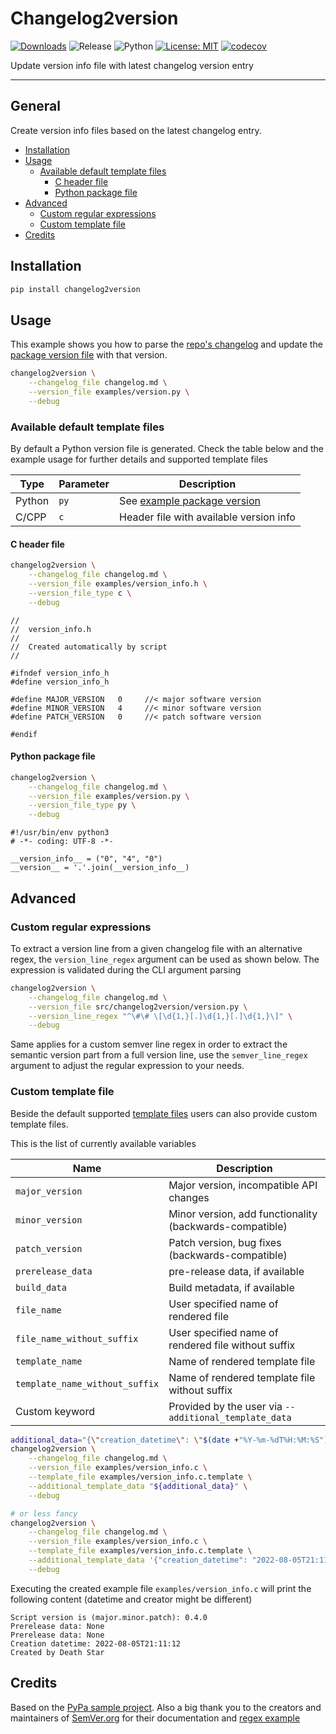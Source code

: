 # Changelog2version

[![Downloads](https://pepy.tech/badge/changelog2version)](https://pepy.tech/project/changelog2version)
![Release](https://img.shields.io/github/v/release/brainelectronics/changelog2version?include_prereleases&color=success)
![Python](https://img.shields.io/badge/python3-Ok-green.svg)
[![License: MIT](https://img.shields.io/badge/License-MIT-yellow.svg)](https://opensource.org/licenses/MIT)
[![codecov](https://codecov.io/github/brainelectronics/changelog2version/branch/main/graph/badge.svg)](https://app.codecov.io/github/brainelectronics/changelog2version)

Update version info file with latest changelog version entry

---------------

## General

Create version info files based on the latest changelog entry.

<!-- MarkdownTOC -->

- [Installation](#installation)
- [Usage](#usage)
    - [Available default template files](#available-default-template-files)
        - [C header file](#c-header-file)
        - [Python package file](#python-package-file)
- [Advanced](#advanced)
    - [Custom regular expressions](#custom-regular-expressions)
    - [Custom template file](#custom-template-file)
- [Credits](#credits)

<!-- /MarkdownTOC -->


## Installation

```bash
pip install changelog2version
```

## Usage

This example shows you how to parse the [repo's changelog](changelog.md) and
update the [package version file][ref-package-version-file] with that
version.

```bash
changelog2version \
    --changelog_file changelog.md \
    --version_file examples/version.py \
    --debug
```

### Available default template files

By default a Python version file is generated. Check the table below and the
example usage for further details and supported template files

| Type   | Parameter | Description |
| ------ | --------- | ----------- |
| Python | `py`      | See [example package version][ref-package-version-file] |
| C/CPP  | `c`       | Header file with available version info |

#### C header file

```bash
changelog2version \
    --changelog_file changelog.md \
    --version_file examples/version_info.h \
    --version_file_type c \
    --debug
```

```
//
//  version_info.h
//
//  Created automatically by script
//

#ifndef version_info_h
#define version_info_h

#define MAJOR_VERSION   0     //< major software version
#define MINOR_VERSION   4     //< minor software version
#define PATCH_VERSION   0     //< patch software version

#endif
```

#### Python package file

```bash
changelog2version \
    --changelog_file changelog.md \
    --version_file examples/version.py \
    --version_file_type py \
    --debug
```

```
#!/usr/bin/env python3
# -*- coding: UTF-8 -*-

__version_info__ = ("0", "4", "0")
__version__ = '.'.join(__version_info__)

```

## Advanced

### Custom regular expressions

To extract a version line from a given changelog file with an alternative
regex, the `version_line_regex` argument can be used as shown below. The
expression is validated during the CLI argument parsing

```bash
changelog2version \
    --changelog_file changelog.md \
    --version_file src/changelog2version/version.py \
    --version_line_regex "^\#\# \[\d{1,}[.]\d{1,}[.]\d{1,}\]" \
    --debug
```

Same applies for a custom semver line regex in order to extract the semantic
version part from a full version line, use the `semver_line_regex` argument to
adjust the regular expression to your needs.

### Custom template file

Beside the default supported [template files][ref-templates-folder] users can
also provide custom template files.

This is the list of currently available variables

| Name                          | Description                                               |
| ----------------------------- | --------------------------------------------------------- |
| `major_version`               | Major version, incompatible API changes                   |
| `minor_version`               | Minor version, add functionality (backwards-compatible)   |
| `patch_version`               | Patch version, bug fixes (backwards-compatible)           |
| `prerelease_data`             | pre-release data, if available                            |
| `build_data`                  | Build metadata, if available                              |
| `file_name`                   | User specified name of rendered file                      |
| `file_name_without_suffix`    | User specified name of rendered file without suffix       |
| `template_name`               | Name of rendered template file                            |
| `template_name_without_suffix`| Name of rendered template file without suffix             |
| Custom keyword                | Provided by the user via `--additional_template_data`     |

```bash
additional_data="{\"creation_datetime\": \"$(date +"%Y-%m-%dT%H:%M:%S")\", \"machine_name\": \"$(whoami)\"}"
changelog2version \
    --changelog_file changelog.md \
    --version_file examples/version_info.c \
    --template_file examples/version_info.c.template \
    --additional_template_data "${additional_data}" \
    --debug

# or less fancy
changelog2version \
    --changelog_file changelog.md \
    --version_file examples/version_info.c \
    --template_file examples/version_info.c.template \
    --additional_template_data '{"creation_datetime": "2022-08-05T21:11:12", "machine_name": "Death Star"}' \
    --debug
```

Executing the created example file `examples/version_info.c` will print the
following content (datetime and creator might be different)

```
Script version is (major.minor.patch): 0.4.0
Prerelease data: None
Prerelease data: None
Creation datetime: 2022-08-05T21:11:12
Created by Death Star
```

## Credits

Based on the [PyPa sample project][ref-pypa-sample]. Also a big thank you to
the creators and maintainers of [SemVer.org][ref-semver] for their
documentation and [regex example][ref-semver-regex-example]

<!-- Links -->
[ref-package-version-file]: src/changelog2version/version.py
[ref-templates-folder]: src/changelog2version/templates
[ref-pypa-sample]: https://github.com/pypa/sampleproject
[ref-semver]: https://semver.org/
[ref-semver-regex-example]: https://regex101.com/r/Ly7O1x/3/
